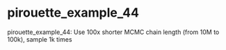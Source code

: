 # pirouette_example_44
pirouette_example_44: Use 100x shorter MCMC chain length (from 10M to 100k), sample 1k times
